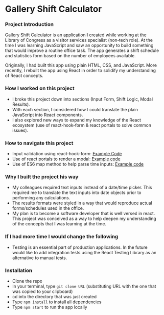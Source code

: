# Gallery Shift Calculator 

### Project Introduction
Gallery Shift Calculator is an application I created while working at the Library of Congress as a visitor services specialist (non-tech role). At the time I was learning JavaScript and saw an opportunity to build something that would improve a routine office task. The app generates a shift schedule and statistics form based on the number of employees available. 

Originally, I had built this app using plain HTML, CSS, and JavaScript. More recently, I rebuilt the app using React in order to solidify my understanding of React concepts. 

### How I worked on this project
* I broke this project down into sections (Input Form, Shift Logic, Modal Results). 
* With each section, I considered how I could translate the plain JavaScript into React components. 
* I also explored new ways to expand my knowledge of the React ecosystem (use of react-hook-form & react portals to solve common issues).

### How to navigate this project
* Input validation using react-hook-form: [Example Code](https://github.com/markjager13/react-gallery-shift-calculator/blob/5eca25b000542d125c62fcb1a20a6e10cf6e7d51/src/components/Form/InputForm.js#L14)
* Use of react portals to render a modal: [Example code](https://github.com/markjager13/react-gallery-shift-calculator/blob/5eca25b000542d125c62fcb1a20a6e10cf6e7d51/src/components/Modal/ReactPortal.js#L5)
* Use of ES6 map method to help parse time inputs: [Example code](https://github.com/markjager13/react-gallery-shift-calculator/blob/5eca25b000542d125c62fcb1a20a6e10cf6e7d51/src/components/Form/utils/parseDateTime.js#L6)

### Why I built the project his way
* My colleagues required text inputs instead of a date/time picker. This required me to translate the text inputs into date objects prior to performing any calculations.
* The results formats were styled in a way that would reproduce actual forms/schedules used in the office. 
* My plan is to become a software developer that is well versed in react. This project was conceived as a way to help deepen my understanding of the concepts that I was learning at the time. 

### If I had more time I would change the following
* Testing is an essential part of production applications. In the future would like to add integration tests using the React Testing Library as an alternative to manual tests.

### Installation
* Clone the repo
* In your terminal, type `git clone URL` (substituting URL with the one that was copied to your clipboard)
* cd into the directory that was just created
* Type `npm install` to install all dependencies
* Type `npm start` to run the app locally
